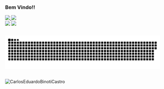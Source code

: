 ### Bem Vindo!!

 <div>
  <a href="https://github.com/CarlosEduardoBinotiCastro">
  <img height="250em" src="https://github-readme-stats.vercel.app/api?username=CarlosEduardoBinotiCastro&show_icons=true&theme=tokyonight&include_all_commits=true&count_private=true"/>
  <img height="250em" src="https://github-readme-stats.vercel.app/api/top-langs/?username=CarlosEduardoBinotiCastro&langs_count=7&theme=tokyonight"/>
</div>


<div> 
  <a href = "mailto:eduardbinoti@gmail.com"><img src="https://img.shields.io/badge/Microsoft_Outlook-0078D4?style=for-the-badge&logo=microsoft-outlook&logoColor=white" target="_blank"></a>
  <a href="https://www.linkedin.com/in/carlos-eduardo-binoti-de-castro-b3430b160" target="_blank"><img src="https://img.shields.io/badge/-LinkedIn-%230077B5?style=for-the-badge&logo=linkedin&logoColor=white" target="_blank"></a> 
</div>

##

![Snake animation](https://github.com/CarlosEduardoBinotiCastro/CarlosEduardoBinotiCastro/blob/output/github-contribution-grid-snake.svg)
 
##

<img src="http://komarev.com/ghpvc/?username=CarlosEduardoBinotiCastro&color=green" alt="CarlosEduardoBinotiCastro" /> 
